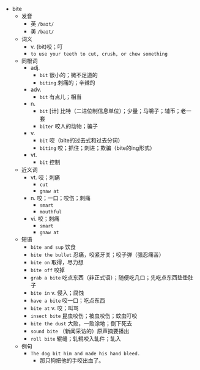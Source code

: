 - bite
  - 发音
    - 英 `/baɪt/`
    - 美 `/baɪt/`
  - 词义
    - v. (bit)咬；叮
    - `to use your teeth to cut, crush, or chew something`
  - 同根词
    - adj.
      - `bit` 很小的；微不足道的
      - `biting` 刺痛的；辛辣的
    - adv.
      - `bit` 有点儿；相当
    - n.
      - `bit` [计] 比特（二进位制信息单位）；少量；马嚼子；辅币；老一套
      - `biter` 咬人的动物；骗子
    - v.
      - `bit` 咬（bite的过去式和过去分词）
      - `biting` 咬；抓住；刺进；欺骗（bite的ing形式）
    - vt.
      - `bit` 控制
  - 近义词
    - vt. 咬；刺痛
      - `cut`
      - `gnaw at`
    - n. 咬；一口；咬伤；刺痛
      - `smart`
      - `mouthful`
    - vi. 咬；刺痛
      - `smart`
      - `gnaw at`
  - 短语
    - `bite and sup` 饮食 
    - `bite the bullet` 忍痛，咬紧牙关；咬子弹（强忍痛苦） 
    - `bite on` 取得，尽力想 
    - `bite off` 咬掉 
    - `grab a bite` 吃点东西（非正式语）；随便吃几口；先吃点东西垫垫肚子 
    - `bite in` v. 侵入；腐蚀 
    - `have a bite` 咬一口；吃点东西 
    - `bite at` v. 咬；叫骂 
    - `insect bite` 昆虫咬伤；被虫咬伤；蚊虫叮咬 
    - `bite the dust` 大败，一败涂地；倒下死去 
    - `sound bite` （新闻采访的）原声摘要播出 
    - `roll bite` 辊缝；轧辊咬入轧件；轧入 
  - 例句
    - `The dog bit him and made his hand bleed.`
      - 那只狗把他的手咬出血了。

